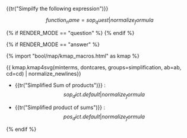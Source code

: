 {{tr("Simpilfy the following expression")}}

$$
{{ function_name }} = {{ sop_quest|normalize_formula }}  
$$

{% if RENDER_MODE == "question" %}
{% endif %}

{% if RENDER_MODE == "answer" %}

{% import "bool/map/kmap_macros.html" as kmap %}

<div>
{{ kmap.kmap4svg(minterms, dontcares, groups=simplification, ab=ab, cd=cd) | normalize_newlines}}
</div>

-  {{tr("Simplified Sum of products")}} :
 $$
 {{ sop_dict.default |normalize_formula }} 
 $$

-  {{tr("Simplified product of sums")}} :
$$
 {{ pos_dict.default |normalize_formula }}
$$

{% endif %}

